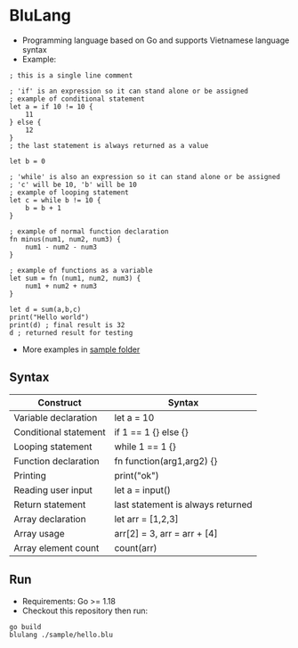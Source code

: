 # BluLang

- Programming language based on Go and supports Vietnamese language syntax
- Example:

```
; this is a single line comment

; 'if' is an expression so it can stand alone or be assigned
; example of conditional statement
let a = if 10 != 10 {
    11
} else {
    12
}
; the last statement is always returned as a value

let b = 0

; 'while' is also an expression so it can stand alone or be assigned
; 'c' will be 10, 'b' will be 10
; example of looping statement
let c = while b != 10 {
    b = b + 1
}

; example of normal function declaration
fn minus(num1, num2, num3) {
    num1 - num2 - num3
}

; example of functions as a variable
let sum = fn (num1, num2, num3) {
    num1 + num2 + num3
}

let d = sum(a,b,c)
print("Hello world")
print(d) ; final result is 32
d ; returned result for testing
```

- More examples in [sample folder](/sample)

## Syntax

| Construct             | Syntax                            |
|-----------------------|-----------------------------------|
| Variable declaration  | let a = 10                        |
| Conditional statement | if 1 == 1 {} else {}              |
| Looping statement     | while 1 == 1 {}                   |
| Function declaration  | fn function(arg1,arg2) {}         |
| Printing              | print("ok")                       |
| Reading user input    | let a = input()                   |
| Return statement      | last statement is always returned |
| Array declaration     | let arr = [1,2,3]                 |
| Array usage           | arr[2] = 3, arr = arr + [4]       |
| Array element count   | count(arr)                        |

## Run

- Requirements: Go >= 1.18
- Checkout this repository then run:

```shell
go build
blulang ./sample/hello.blu
```